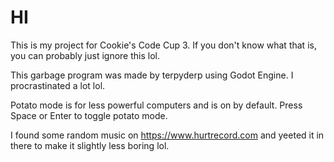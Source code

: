 # HI
This is my project for Cookie's Code Cup 3. If you don't know what that is, you can probably just ignore this lol.


This garbage program was made by terpyderp using Godot Engine. I procrastinated a lot lol.

Potato mode is for less powerful computers and is on by default. Press Space or Enter to toggle potato mode.

I found some random music on https://www.hurtrecord.com and yeeted it in there to make it slightly less boring lol.
